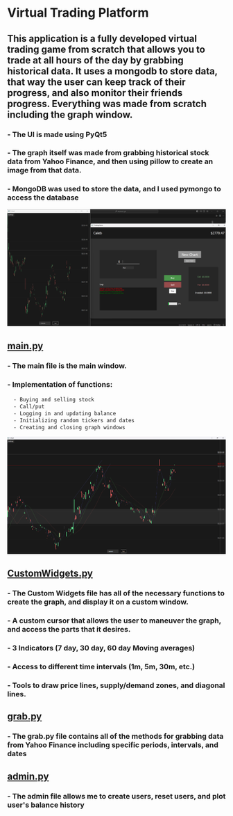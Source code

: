 # Virtual Trading Platform
## This application is a fully developed virtual trading game from scratch that allows you to trade at all hours of the day by grabbing historical data. It uses a mongodb to store data, that way the user can keep track of their progress, and also monitor their friends progress. Everything was made from scratch including the graph window.
###   - The UI is made using PyQt5
###   - The graph itself was made from grabbing historical stock data from Yahoo Finance, and then using pillow to create an image from that data.
###   - MongoDB was used to store the data, and I used pymongo to access the database

![main](noInd.png)
## [main.py](main.py)
###   - The main file is the main window.
###   - Implementation of functions:
      - Buying and selling stock
      - Call/put
      - Logging in and updating balance
      - Initializing random tickers and dates
      - Creating and closing graph windows

![graph](graph.png)
## [CustomWidgets.py](CustomWidgets.py)
###   - The Custom Widgets file has all of the necessary functions to create the graph, and display it on a custom window.
###   - A custom cursor that allows the user to maneuver the graph, and access the parts that it desires.
###   - 3 Indicators (7 day, 30 day, 60 day Moving averages)
###   - Access to different time intervals (1m, 5m, 30m, etc.)
###   - Tools to draw price lines, supply/demand zones, and diagonal lines.
## [grab.py](grab.py)
###   - The grab.py file contains all of the methods for grabbing data from Yahoo Finance including specific periods, intervals, and dates
## [admin.py](admin.py)
###   - The admin file allows me to create users, reset users, and plot user's balance history
